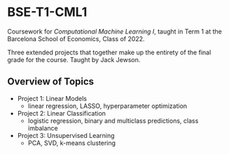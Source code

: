 # BSE-T1-CML1

Coursework for *Computational Machine Learning I*, taught in Term 1 at the Barcelona School of Economics, Class of 2022. 

Three extended projects that together make up the entirety of the final grade for the course. Taught by Jack Jewson.

## Overview of Topics
* Project 1: Linear Models
    * linear regression, LASSO, hyperparameter optimization
* Project 2: Linear Classification
    * logistic regression, binary and multiclass predictions, class imbalance
* Project 3: Unsupervised Learning
    * PCA, SVD, k-means clustering
